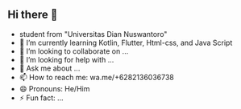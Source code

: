 ## Hi there 👋

<!--
**DesrielKiki/desrielkiki** is a ✨ _special_ ✨ repository because its `README.md` (this file) appears on your GitHub profile.

Here are some ideas to get you started:
-->
- student from "Universitas Dian Nuswantoro"
- 🌱 I’m currently learning Kotlin, Flutter, Html-css, and Java Script
- 👯 I’m looking to collaborate on ...
- 🤔 I’m looking for help with ...
- 💬 Ask me about ...
- 📫 How to reach me: wa.me/+6282136036738
- 😄 Pronouns: He/Him
- ⚡ Fun fact: ...

